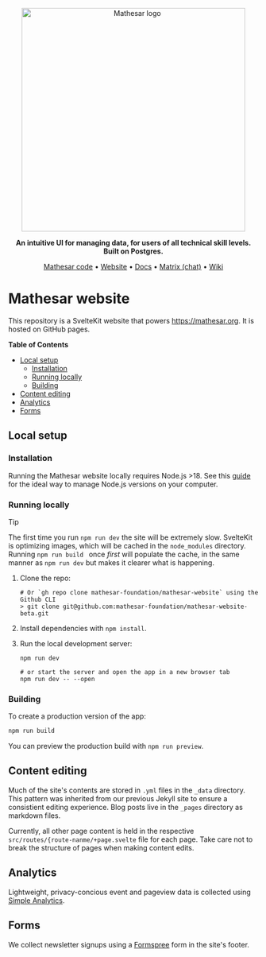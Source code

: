 <p align="center">
    <img src="https://user-images.githubusercontent.com/845767/218793207-a84a8c9e-d147-40a8-839b-f2b5d8b1ccba.png" width=450px alt="Mathesar logo"/>
</p>
<p align="center"><b>An intuitive UI for managing data, for users of all technical skill levels. Built on Postgres.</b></p>

<p align="center">
  <a href="https://github.com/mathesar-foundation/mathesar" target="_blank">Mathesar code</a> • <a href="https://mathesar.org?ref=github-website-readme" target="_blank">Website</a> • <a href="https://docs.mathesar.org?ref=github-readme" target="_blank">Docs</a> • <a href="https://wiki.mathesar.org/en/community/matrix" target="_blank">Matrix (chat)</a> • <a href="https://wiki.mathesar.org/" target="_blank">Wiki</a>
</p>

# Mathesar website

This repository is a SvelteKit website that powers https://mathesar.org. It is hosted on GitHub pages.

<!-- START doctoc generated TOC please keep comment here to allow auto update -->
<!-- DON'T EDIT THIS SECTION, INSTEAD RE-RUN doctoc TO UPDATE -->

**Table of Contents**

- [Local setup](#local-setup)
  - [Installation](#installation)
  - [Running locally](#running-locally)
  - [Building](#building)
- [Content editing](#content-editing)
- [Analytics](#analytics)
- [Forms](#forms)

<!-- END doctoc generated TOC please keep comment here to allow auto update -->

## Local setup

### Installation

Running the Mathesar website locally requires Node.js >18. See this [guide](https://nodejs.org/en/download) for the ideal way to manage Node.js versions on your computer.

### Running locally

> [!TIP]
> The first time you run `npm run dev` the site will be extremely slow. SvelteKit is optimizing
> images, which will be cached in the `node_modules` directory. Running `npm run build ` once _first_ will populate the cache, in the same manner as `npm run dev` but makes it clearer what is happening.

1. Clone the repo:
   ```shell
   # Or `gh repo clone mathesar-foundation/mathesar-website` using the Github CLI
   > git clone git@github.com:mathesar-foundation/mathesar-website-beta.git
   ```
2. Install dependencies with `npm install`.
3. Run the local development server:

   ```shell
   npm run dev

   # or start the server and open the app in a new browser tab
   npm run dev -- --open
   ```

### Building

To create a production version of the app:

```bash
npm run build
```

You can preview the production build with `npm run preview`.

## Content editing

Much of the site's contents are stored in `.yml` files in the `_data` directory. This pattern was inherited from our previous Jekyll site to ensure a consistient editing experience. Blog posts live in the `_pages` directory as markdown files.

Currently, all other page content is held in the respective `src/routes/{route-nanme/+page.svelte` file for each page. Take care not to break the structure of pages when making content edits.

## Analytics

Lightweight, privacy-concious event and pageview data is collected using [Simple Analytics](https://www.simpleanalytics.com/).

## Forms

We collect newsletter signups using a [Formspree](https://formspree.io/) form in the site's footer.
